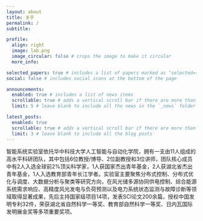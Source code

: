 ```yaml
---
layout: about
title: 关于
permalink: /
subtitle: 

profile:
  align: right
  image: lab.png
  image_circular: false # crops the image to make it circular
  more_info: 

selected_papers: true # includes a list of papers marked as "selected={true}"
social: false # includes social icons at the bottom of the page

announcements:
  enabled: true # includes a list of news items
  scrollable: true # adds a vertical scroll bar if there are more than 3 news items
  limit: 5 # leave blank to include all the news in the `_news` folder

latest_posts:
  enabled: true
  scrollable: true # adds a vertical scroll bar if there are more than 3 new posts items
  limit: 3 # leave blank to include all the blog posts
---
```


智能系统实验室依托华中科技大学人工智能与自动化学院，拥有一支由11人组成的高水平科研团队，其中包括6位教授/博导、2位副教授和3位讲师，团队核心成员中有2人入选全球前2%顶尖科学家，1人获国家杰出青年基金，2人获湖北省杰出青年基金，1人入选教育部青年长江学者。实验室主要聚焦分布式控制、分布式优化与调度、大数据分析与聚类等研究方向，在风光储多源协同供电控制、综合能源系统需求响应、高精度风光发电与负荷预测以及电力系统状态监测与故障诊断等领域取得显著成果，先后主持国家级项目14项，发表SCI论文200余篇，授权中国发明专利32件，荣获湖北省自然科学一等奖、教育部自然科学一等奖、日内瓦国际发明展金奖等多项重要奖项。
